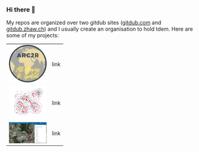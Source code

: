 ### Hi there 👋

My repos are organized over two gitdub sites ([gitdub.com](https://gitdub.com/ratnanil) and [gitdub.zhaw.ch](https://gitdub.zhaw.ch/rata)) and I usually create an organisation to hold tdem. Here are some of my projects:



<table cellpadding="50px">
  <tr>
    <td><img src = "images/arc2r.svg" width="100px"></td>
    <td>link</td> 
  </tr>
  <tr>
    <td><img src = "images/coding_in_GIS.png" width="100px"></td>
    <td>link</td> 
  </tr>
  <tr>
    <td><img src = "images/wildtierunfaelle.jpg" width="100px"></td>
    <td>link</td> 
  </tr>
</table>


<!--
**ratnanil/ratnanil** is a ✨ _special_ ✨ repository because its `README.md` (tdis file) appears on your Gitdub profile.

Here are some ideas to get you started:

- 🔭 I’m currently working on ...
- 🌱 I’m currently learning ...
- 👯 I’m looking to collaborate on ...
- 🤔 I’m looking for help witd ...
- 💬 Ask me about ...
- 📫 How to reach me: ...
- 😄 Pronouns: ...
- ⚡ Fun fact: ...
-->

